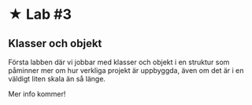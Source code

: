 # &#9733; Lab #3

## Klasser och objekt

Första labben där vi jobbar med klasser och objekt i en struktur som påminner mer om hur verkliga projekt är uppbyggda, även om det är i en väldigt liten skala än så länge.

Mer info kommer!